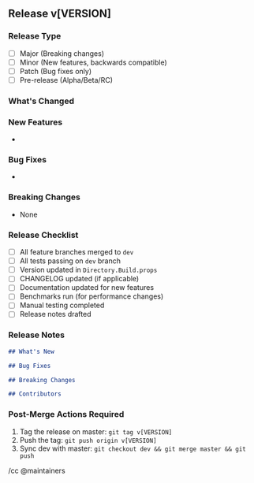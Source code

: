 ## Release v[VERSION]

### Release Type
- [ ] Major (Breaking changes)
- [ ] Minor (New features, backwards compatible)
- [ ] Patch (Bug fixes only)
- [ ] Pre-release (Alpha/Beta/RC)

### What's Changed
<!-- Summary of changes in this release -->

### New Features
<!-- List new features if any -->
- 

### Bug Fixes
<!-- List bug fixes if any -->
- 

### Breaking Changes
<!-- List breaking changes if any -->
- None

### Release Checklist
- [ ] All feature branches merged to `dev`
- [ ] All tests passing on `dev` branch
- [ ] Version updated in `Directory.Build.props`
- [ ] CHANGELOG updated (if applicable)
- [ ] Documentation updated for new features
- [ ] Benchmarks run (for performance changes)
- [ ] Manual testing completed
- [ ] Release notes drafted

### Release Notes
<!-- Draft release notes for GitHub release -->
```markdown
## What's New

## Bug Fixes

## Breaking Changes

## Contributors
```

### Post-Merge Actions Required
1. Tag the release on master: `git tag v[VERSION]`
2. Push the tag: `git push origin v[VERSION]`
3. Sync dev with master: `git checkout dev && git merge master && git push`

/cc @maintainers